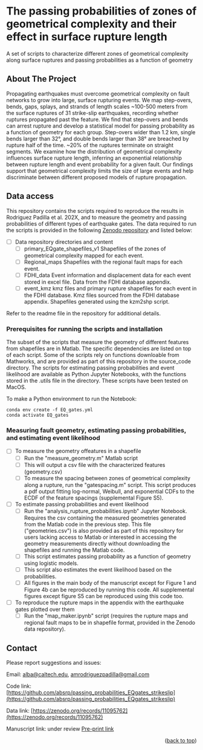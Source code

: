 # The passing probabilities of zones of geometrical complexity and their effect in surface rupture length
A set of scripts to characterize different zones of geometrical complexity along surface ruptures and passing probabilities as a function of geometry

<!-- ABOUT THE PROJECT -->
## About The Project
Propagating earthquakes must overcome geometrical complexity on fault networks to grow into large, surface rupturing events. We map step-overs, bends, gaps, splays, and strands of length scales ~100-500 meters from the surface ruptures of 31 strike-slip earthquakes, recording whether ruptures propagated past the feature. We find that step-overs and bends can arrest rupture and develop a statistical model for passing probability as a function of geometry for each group. Step-overs wider than 1.2 km, single bends larger than 32°, and double bends larger than 38° are breached by rupture half of the time. ~20% of the ruptures terminate on straight segments. We examine how the distribution of geometrical complexity influences surface rupture length, inferring an exponential relationship between rupture length and event probability for a given fault. Our findings support that geometrical complexity limits the size of large events and help discriminate between different proposed models of rupture propagation.

<!-- GETTING STARTED -->
## Data access

This repository contains the scripts required to reproduce the results in Rodriguez Padilla et al. 202X, and to measure the geometry and passing probabilities of different types of earthquake gates. The data required to run the scripts is provided in the following [Zenodo repository](https://zenodo.org/records/11095762) and listed below:

- [ ] Data repository directories and content
    - [ ] primary_EQgate_shapefiles_v1
          Shapefiles of the zones of geometrical complexity mapped for each event. 
    - [ ] Regional_maps
          Shapefiles with the regional fault maps for each event.
    - [ ] FDHI_data
          Event information and displacement data for each event stored in excel file. Data from the FDHI database appendix. 
    - [ ] event_kmz
          kmz files and primary rupture shapefiles for each event in the FDHI database. Kmz files sourced from the FDHI database appendix. Shapefiles generated using the kzm2shp script. 
          
Refer to the readme file in the repository for additional details. 

### Prerequisites for running the scripts and installation

The subset of the scripts that measure the geometry of different features from shapefiles are in Matlab. The specific dependencies are listed on top of each script. Some of the scripts rely on functions downloable from Mathworks, and are provided as part of this repository in the source_code directory. The scripts for estimating passing probabilities and event likelihood are available as Python Jupyter Notebooks, with the functions stored in the .utils file in the directory. These scripts have been tested on MacOS.

To make a Python environment to run the Notebook:

```
conda env create -f EQ_gates.yml
conda activate EQ_gates
```

### Measuring fault geometry, estimating passing probabilities, and estimating event likelihood

- [ ] To measure the geometry offeatures in a shapefile
    - [ ] Run the "measure_geometry.m" Matlab script 
    - [ ] This will output a csv file with the characterized features (geometry.csv)
    - [ ] To measure the spacing between zones of geometrical complexity along a rupture, run the "gatespacing.m" script. This script produces a pdf output fitting log-normal, Weibull, and exponential CDFs to the ECDF of the feature spacings (supplemental Figure S5).

- [ ] To estimate passing probabilities and event likelihood
    - [ ] Run the "analysis_rupture_probabilities.ipynb" Jupyter Notebook. Requires the csv containing the measured geometries generated from the Matlab code in the previous step. This file ("geometries.csv") is also provided as part of this repository for users lacking access to Matlab or interested in accessing the geometry measurements directly without downloading the shapefiles and running the Matlab code. 
    - [ ] This script estimates passing probability as a function of geometry using logistic models.
    - [ ] This script also estimates the event likelihood based on the probabilities.
    - [ ] All figures in the main body of the manuscript except for Figure 1 and Figure 4b can be reproduced by running this code. All supplemental figures except figure S5 can be reproduced using this code too.

- [ ] To reproduce the rupture maps in the appendix with the earthquake gates plotted over them
    - [ ] Run the "map_maker.ipynb" script (requires the rupture maps and regional fault maps to be in shapefile format, provided in the Zenodo data repository). 

<!-- CONTACT -->
## Contact

Please report suggestions and issues:

Email: alba@caltech.edu, amrodriguezpadilla@gmail.com

Code link: [https://github.com/absrp/passing_probabilities_EQgates_strikeslip](https://github.com/absrp/passing_probabilities_EQgates_strikeslip)

Data link: [https://zenodo.org/records/11095762](https://zenodo.org/records/11095762)

Manuscript link: under review
[Pre-print link](https://essopenarchive.org/users/700353/articles/687281-the-influence-of-earthquake-gates-on-surface-rupture-length)


<p align="right">(<a href="#readme-top">back to top</a>)</p>
